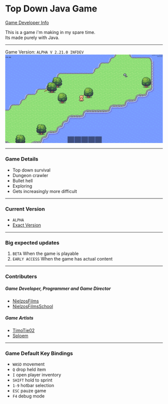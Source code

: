 # Top Down Java Game

[Game Developer Info](GAME_DEVELOPER_INFO.md)

This is a game i'm making in my spare time.<br>
Its made purely with Java.
<br>

------------------------------------------------------------------------

Game Version: `ALPHA V 2.21.0 INFDEV`<br>
<img src="./game_preview.png" alt="Game Preview">

------------------------------------------------------------------------

### Game Details
- Top down survival
- Dungeon crawler
- Bullet hell
- Exploring
- Gets increasingly more difficult

------------------------------------------------------------------------

### Current Version
- `ALPHA`
- [Exact Version](./src/game/system/main/Game.java#L31)

------------------------------------------------------------------------

### Big expected updates
1. `BETA` When the game is playable
2. `EARLY ACCESS` When the game has actual content

------------------------------------------------------------------------

### Contributers
##### Game Developer, Programmer and Game Director
- [NielzosFilms](https://github.com/NielzosFilms)
- [NielzosFilmsSchool](https://github.com/NielzosFilmsSchool)
##### Game Artists
- [TimoTie02](https://github.com/TimoTie02)
- [Sploem](https://github.com/Sploem)

------------------------------------------------------------------------

### Game Default Key Bindings
- `WASD` movement
- `Q` drop held item
- `I` open player inventory
- `SHIFT` hold to sprint
- `1-9` hotbar selection
- `ESC` pauze game
- `F4` debug mode

